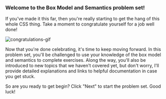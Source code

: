 ### Welcome to the Box Model and Semantics problem set!

If you've made it this far, then you're really starting to get the hang of this whole CSS thing. Take a moment to congratulate yourself for a job well done!

![congratulations-gif](http://udacity.github.io/fend/lessons/L5/problem-set/01-welcome-to-the-problem-set/kevin-hart-congratulations.gif)

Now that you're done celebrating, it's time to keep moving forward. In this problem set, you'll be challenged to use your knowledge of the box model and semantics to complete exercises. Along the way, you'll also be introduced to new topics that we haven't covered yet, but don't worry, I'll provide detailed explanations and links to helpful documentation in case you get stuck.

So are you ready to get begin? Click "Next" to start the problem set. Good luck!